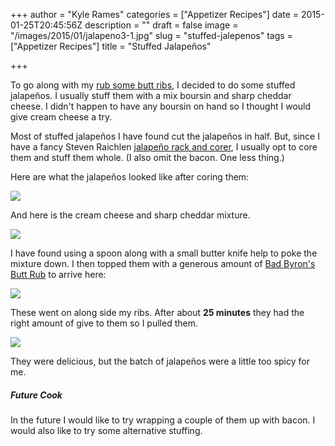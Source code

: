 +++
author = "Kyle Rames"
categories = ["Appetizer Recipes"]
date = 2015-01-25T20:45:56Z
description = ""
draft = false
image = "/images/2015/01/jalapeno3-1.jpg"
slug = "stuffed-jalepenos"
tags = ["Appetizer Recipes"]
title = "Stuffed Jalapeños"

+++

To go along with my [rub some butt ribs](/2015/01/25/baby-back-ribs/), I decided to do some stuffed jalapeños. I usually stuff them with a mix boursin and sharp cheddar cheese. I didn't happen to have any boursin on hand so I thought I would give cream cheese a try.

Most of stuffed jalapeños I have found cut the jalapeños in half. But, since I have a fancy Steven Raichlen [jalapeño rack and corer](http://www.amazon.com/Steven-Raichlen-Best-Barbecue-Stainless/dp/B0028Y4FHK/ref=sr_1_1?ie=UTF8&qid=1422217228&sr=8-1), I usually opt to core them and stuff them whole. (I also omit the bacon. One less thing.)

Here are what the jalapeños looked like after coring them:

![](/images/2015/01/jalepenos1.jpg)

And here is the cream cheese and sharp cheddar mixture.

![](/images/2015/01/jalapenos2.jpg)

I have found using a spoon along with a small butter knife help to poke the mixture down.  I then topped them with a generous amount of [Bad Byron's Butt Rub](http://www.amazon.com/Bad-Byrons-Barbecue-Seasoning-Ounce/dp/B000QV4U4U/ref=sr_1_3?ie=UTF8&qid=1422216883&sr=8-3) to arrive here:

![](/images/2015/01/jalapeno3.jpg)

These went on along side my ribs. After about **25 minutes** they had the right amount of give to them so I pulled them.

![](/images/2015/01/jalapenos4.jpg)

They were delicious, but the batch of jalapeños were a little too spicy for me.

##### Future Cook

In the future I would like to try wrapping a couple of them up with bacon. I would also like to try some alternative stuffing.